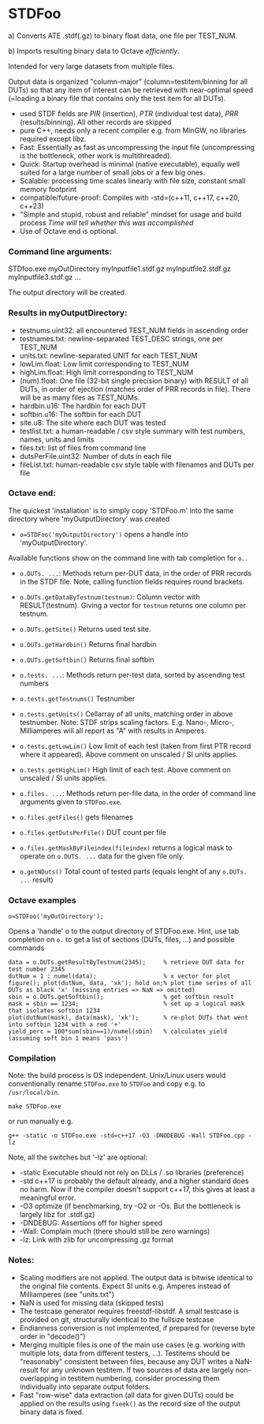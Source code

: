 # STDFoo
a) Converts ATE .stdf(.gz) to binary float data, one file per TEST_NUM.

b) Imports resulting binary data to Octave _efficiently_.

Intended for very large datasets from multiple files. 

Output data is organized "column-major" (column=testitem/binning for all DUTs) so that any item of interest can be retrieved with near-optimal speed (=loading a binary file that contains only the test item for all DUTs).

* used STDF fields are *PIR* (insertion), *PTR* (individual test data), *PRR* (results/binning). All other records are skipped
* pure C++, needs only a recent compiler e.g. from MinGW, no libraries required except libz. 
* Fast: Essentially as fast as uncompressing the input file (uncompressing is the bottleneck, other work is multithreaded).
* Quick: Startup overhead is minimal (native executable), equally well suited for a large number of small jobs or a few big ones. 
* Scalable: processing time scales linearly with file size, constant small memory footprint
* compatible/future-proof: Compiles with -std=(c++11, c++17, c++20, c++23)
* "Simple and stupid, robust and reliable" mindset for usage and build process 
_Time will tell whether this was accomplished_
* Use of Octave end is optional.

### Command line arguments: 
STDfoo.exe myOutDirectory myInputfile1.stdf.gz myInputfile2.stdf.gz myInputfile3.stdf.gz ...
	
The output directory will be created.

### Results in myOutputDirectory:
* testnums.uint32: all encountered TEST_NUM fields in ascending order
* testnames.txt: newline-separated TEST_DESC strings, one per TEST_NUM
* units.txt: newline-separated UNIT for each TEST_NUM
* lowLim.float: Low limit corresponding to TEST_NUM 
* highLim.float: High limit corresponding to TEST_NUM
* (num).float: One file (32-bit single precision binary) with RESULT of all DUTs, in order of ejection (matches order of PRR records in file). There will be as many files as TEST_NUMs.
* hardbin.u16: The hardbin for each DUT
* softbin.u16: The softbin for each DUT
* site.u8: The site where each DUT was tested
* testlist.txt: a human-readable / csv style summary with test numbers, names, units and limits
* files.txt: list of files from command line
* dutsPerFile.uint32: Number of duts in each file
* fileList.txt: human-readable csv style table with filenames and DUTs per file

### Octave end:
The quickest 'installation' is to simply copy 'STDFoo.m' into the same directory where 'myOutputDirectory' was created
* `o=STDFoo('myOutputDirectory')` opens a handle into 'myOutputDirectory'. 

Available functions show on the command line with tab completion for `o.`.

* `o.DUTs. ...`: Methods return per-DUT data, in the order of PRR records in the STDF file. Note, calling function fields requires round brackets.
* `o.DUTs.getDataByTestnum(testnum)`: Column vector with RESULT(testnum). Giving a vector for `testnum` returns one column per testnum.
* `o.DUTs.getSite()` Returns used test site.
* `o.DUTs.getHardbin()` Returns final hardbin
* `o.DUTs.getSoftbin()` Returns final softbin

* `o.tests. ...`: Methods return per-test data, sorted by ascending test numbers
* `o.tests.getTestnums()` Testnumber
* `o.tests.getUnits()` Cellarray of all units, matching order in above testnumber. Note: STDF strips scaling factors. E.g. Nano-, Micro-, Milliamperes will all report as "A" with results in Amperes.
* `o.tests.getLowLim()` Low limit of each test (taken from first PTR record where it appeared). Above comment on unscaled / SI units applies.
* `o.tests.getHighLim()` High limit of each test.  Above comment on unscaled / SI units applies.

* `o.files. ...`: Methods return per-file data, in the order of command line arguments given to `STDFoo.exe`.
* `o.files.getFiles()` gets filenames
* `o.files.getDutsPerFile()` DUT count per file
* `o.files.getMaskByFileindex(fileindex)` returns a logical mask to operate on `o.DUTS. ...` data for the given file only.

* `o.getNDuts()` Total count of tested parts (equals lenght of any `o.DUTs. ...` result)

### Octave examples
```
o=STDFoo('myOutDirectory');
```
Opens a 'handle' o to the output directory of STDFoo.exe. Hint, use tab completion on `o.` to get a list of sections (DUTs, files, ...) and possible commands
```
data = o.DUTs.getResultByTestnum(2345);     % retrieve DUT data for test number 2345
dutNum = 1 : numel(data);                   % x vector for plot
figure(); plot(dutNum, data, 'xk'); hold on;% plot time series of all DUTs as black 'x' (missing entries => NaN => omitted)
sbin = o.DUTs.getSoftbin();                 % get softbin result
mask = sbin == 1234;                        % set up a logical mask that isolates softbin 1234
plot(dutNum(mask), data(mask), 'xk');       % re-plot DUTs that went into softbin 1234 with a red '+'
yield_perc = 100*sum(sbin==1)/numel(sbin)   % calculates yield (assuming soft bin 1 means 'pass')
```

### Compilation
Note: the build process is OS independent. Unix/Linux users would conventionally rename `STDFoo.exe` to `STDFoo` and copy e.g. to `/usr/local/bin`.
```
make STDFoo.exe
```
or run manually e.g.
```
g++ -static -o STDFoo.exe -std=c++17 -O3 -DNODEBUG -Wall STDFoo.cpp -lz
```
Note, all the switches but '-lz' are optional:
* -static Executable should not rely on DLLs / .so libraries (preference)
* -std c++17 is probably the default already, and a higher standard does no harm. Now if the compiler doesn't support c++17, this gives at least a meaningful error.
* -O3 optimize (if benchmarking, try -O2 or -Os. But the bottleneck is largely libz for .stdf.gz)
* -DNDEBUG: Assertions off for higher speed
* -Wall: Complain much (there should still be zero warnings)
* -lz: Link with zlib for uncompressing .gz format

### Notes: 
- Scaling modifiers are not applied. The output data is bitwise identical to the original file contents. Expect SI units e.g. Amperes instead of Milliamperes (see "units.txt")
- NaN is used for missing data (skipped tests)
- The testcase generator requires freestdf-libstdf. A small testcase is provided on git, structurally identical to the fullsize testcase
- Endianness conversion is not implemented, if prepared for (reverse byte order in "decode()")
- Merging multiple files is one of the main use cases (e.g. working with multiple lots, data from different testers, ...). 
Testitems should be "reasonably" consistent between files, because any DUT writes a NaN-result for any unknown testitem. 
If two sources of data are largely non-overlapping in testitem numbering, consider processing them individually into separate output folders.
- Fast "row-wise" data extraction (all data for given DUTs) could be applied on the results using `fseek()` as the record size of the output binary data is fixed.